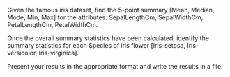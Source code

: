Given the famous iris dataset, find the 5-point summary [Mean, Median, Mode, Min, Max] for the attributes: SepalLengthCm, SepalWidthCm, PetalLengthCm, PetalWidthCm. 

Once the overall summary statistics have been calculated, identify the summary statistics for each Species of iris flower [Iris-setosa, Iris-versicolor, Iris-virginica]. 

Present your results in the appropriate format and write the results in a file.
